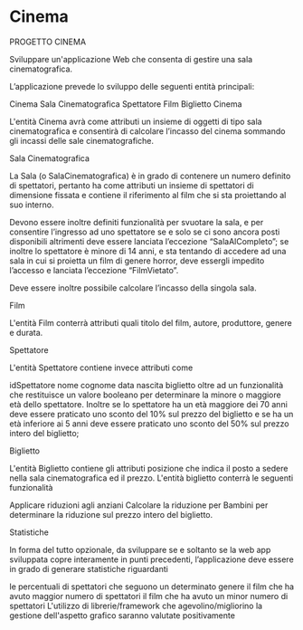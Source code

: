 # Cinema

PROGETTO CINEMA

Sviluppare un'applicazione Web che consenta di gestire una sala cinematografica.

L’applicazione prevede lo sviluppo delle seguenti entità principali:

Cinema
Sala Cinematografica
Spettatore
Film
Biglietto
Cinema

L'entità Cinema avrà come attributi un insieme di oggetti di tipo sala cinematografica e consentirà di calcolare l’incasso del cinema sommando gli incassi delle sale cinematografiche.

Sala Cinematografica

La Sala (o SalaCinematografica) è in grado di contenere un numero definito di spettatori, pertanto ha come attributi un insieme di spettatori di dimensione fissata e contiene il riferimento al film che si sta proiettando al suo interno.

Devono essere inoltre definiti funzionalità per svuotare la sala, e per consentire l’ingresso ad uno spettatore se e solo se ci sono ancora posti disponibili altrimenti deve essere lanciata l’eccezione “SalaAlCompleto”; se inoltre lo spettatore è minore di 14 anni, e sta tentando di accedere ad una sala in cui si proietta un film di genere horror, deve essergli impedito l’accesso e lanciata l’eccezione “FilmVietato”.

Deve essere inoltre possibile calcolare l’incasso della singola sala.

Film

L'entità Film conterrà attributi quali titolo del film, autore, produttore, genere e durata.

Spettatore

L'entità Spettatore contiene invece attributi come

idSpettatore
nome
cognome
data nascita
biglietto
oltre ad un funzionalità che restituisce un valore booleano per determinare la minore o maggiore età dello spettatore. Inoltre se lo spettatore ha un età maggiore dei 70 anni deve essere praticato uno sconto del 10% sul prezzo del biglietto e se ha un età inferiore ai 5 anni deve essere praticato uno sconto del 50% sul prezzo intero del biglietto;

Biglietto

L'entità Biglietto contiene gli attributi posizione che indica il posto a sedere nella sala cinematografica ed il prezzo. L'entità biglietto conterrà le seguenti funzionalità

Applicare riduzioni agli anziani
Calcolare la riduzione per Bambini
per determinare la riduzione sul prezzo intero del biglietto.

Statistiche

In forma del tutto opzionale, da sviluppare se e soltanto se la web app sviluppata copre interamente in punti precedenti, l’applicazione deve essere in grado di generare statistiche riguardanti

le percentuali di spettatori che seguono un determinato genere
il film che ha avuto maggior numero di spettatori
il film che ha avuto un minor numero di spettatori
L'utilizzo di librerie/framework che agevolino/migliorino la gestione dell'aspetto grafico saranno valutate positivamente
